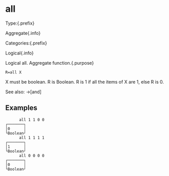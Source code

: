 # all

Type:{.prefix}

Aggregate{.info}

Categories:{.prefix}

Logical{.info}

Logical all. Aggregate function.{.purpose}

~~~
R=all X
~~~

X must be boolean. R is Boolean. R is 1 if all the items of X are 1, else R is 0.

See also: →[and]

## Examples

~~~
      all 1 1 0 0
┌───────┐
│0      │
└Boolean┘
      all 1 1 1 1
┌───────┐
│1      │
└Boolean┘
      all 0 0 0 0
┌───────┐
│0      │
└Boolean┘
~~~

